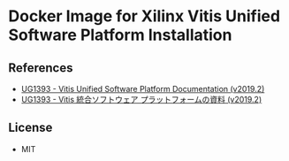 Docker Image for Xilinx Vitis Unified Software Platform Installation
========


## References

* [UG1393 - Vitis Unified Software Platform Documentation (v2019.2)](https://www.xilinx.com/support/documentation/sw_manuals/xilinx2019_2/ug1393-vitis-application-acceleration.pdf)
* [UG1393 - Vitis 統合ソフトウェア プラットフォームの資料 (v2019.2)](https://japan.xilinx.com/support/documentation/sw_manuals_j/xilinx2019_2/ug1393-vitis-application-acceleration.pdf)


## License

* MIT

